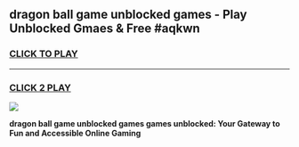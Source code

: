 
## dragon ball game unblocked games - Play Unblocked Gmaes & Free #aqkwn
<h3>
<a href="https://premium.freeplayer.one?title=dragon_ball_game_unblocked_games&ref=03M">CLICK TO PLAY</a></h3>
<hr>

<h3>
<a href="https://premium.freeplayer.one?title=dragon_ball_game_unblocked_games&ref=03M">CLICK 2 PLAY</a>
  
</h3>

<a href="https://premium.freeplayer.one?title=dragon_ball_game_unblocked_games&ref=03M"><img src="https://clearcache.store/games.png"></a>


**dragon ball game unblocked games games unblocked: Your Gateway to Fun and Accessible Online Gaming**
